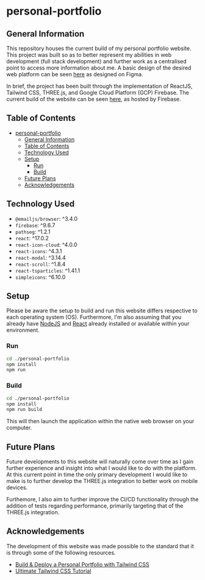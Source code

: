 # personal-portfolio

## General Information

This repository houses the current build of my personal portfolio website. This project was built so as to better represent my abilities in web development (full stack development) and further work as a centralised point to access more information about me. A basic design of the desired web platform can be seen [here](https://www.figma.com/file/KKP7CBfZuGCs80q9LqlfzE/Personal-Portfolio-Website-%7C-2022---Present?node-id=0%3A1) as designed on Figma.

In brief, the project has been built through the implementation of ReactJS, Tailwind CSS, THREE.js, and Google Cloud Platform (GCP) Firebase. The current build of the website can be seen [here](http://jim-t-kelly.web.app), as hosted by Firebase.

## Table of Contents

- [personal-portfolio](#personal-portfolio)
  - [General Information](#general-information)
  - [Table of Contents](#table-of-contents)
  - [Technology Used](#technology-used)
  - [Setup](#setup)
    - [Run](#run)
    - [Build](#build)
  - [Future Plans](#future-plans)
  - [Acknowledgements](#acknowledgements)

## Technology Used

- `@emailjs/browser`: ^3.4.0
- `firebase`: ^9.6.7
- `pathseg`: ^1.2.1
- `react`: ^17.0.2
- `react-icon-cloud`: ^4.0.0
- `react-icons`: ^4.3.1
- `react-modal`: ^3.14.4
- `react-scroll`: ^1.8.4
- `react-tsparticles`: ^1.41.1
- `simpleicons`: ^6.10.0

## Setup

Please be aware the setup to build and run this website differs respective to each operating system (OS). Furthermore, I'm also assuming that you already have [NodeJS](https://nodejs.org/en/) and [React](https://reactjs.org) already installed or available within your environment.

### Run

```bash
cd ./personal-portfolio
npm install
npm run
```

### Build

```bash
cd ./personal-portfolio
npm install
npm run build
```

This will then launch the application within the native web browser on your computer.

## Future Plans

Future developments to this website will naturally come over time as I gain further experience and insight into what I would like to do with the platform. At this current point in time the only primary  development I would like to make is to further develop the THREE.js integration to better work on mobile devices.

Furthemore, I also aim to further improve the CI/CD functionality through the addition of tests regarding performance, primarily targeting that of the THREE.js integration.

## Acknowledgements
The development of this website was made possible to the standard that it is through some of the following resources.

- [Build & Deploy a Personal Portfolio with Tailwind CSS](https://youtu.be/Vp6GC3jKG20)
- [Ultimate Tailwind CSS Tutorial](https://youtu.be/pfaSUYaSgRo)